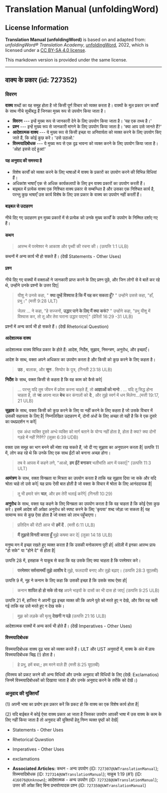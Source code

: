 # Translation Manual (unfoldingWord)

## License Information

**Translation Manual (unfoldingWord)** is based on and adapted from: _unfoldingWord® Translation Academy_, [unfoldingWord](https://unfoldingword.org/utw), 2022, which is licensed under a [CC BY-SA 4.0 license](https://creativecommons.org/licenses/by-sa/4.0/legalcode.en).

This markdown version is provided under the same license.



--------------------------------

## वाक्य के प्रकार (id: 727352)

### विवरण

**वाक्य** शब्दों का वह समूह होता है जो किसी पूर्ण विचार को व्यक्त करता है। वाक्यों के मूल प्रकार उन कार्यों के साथ नीचे सूचीबद्ध हैं जिनका मुख्य रूप से उपयोग किया जाता है।

* **विवरण** \-\-\- इन्हें मुख्य रूप से जानकारी देने के लिए उपयोग किया जाता है। 'यह एक तथ्य है।'
* **प्रश्न** \-\-\- इन्हें मुख्य रूप से जानकारी मांगने के लिए उपयोग किया जाता है। 'क्या आप उसे जानते हैं?'
* **आदेशात्मक वाक्य** \-\-\- ये मुख्य रूप से किसी इच्छा या अनिवार्यता को व्यक्त करने के लिए उपयोग किए जाते हैं, कि कोई कुछ करे। 'उसे उठाओ.'
* **विस्मयादिबोधक** \-\-\- ये मुख्य रूप से एक दृढ़ भावना को व्यक्त करने के लिए उपयोग किया जाता है। 'ओह! इससे दर्द हुआ!'

#### यह अनुवाद की समस्या है

* विशेष कार्यों को व्यक्त करने के लिए भाषाओं में वाक्य के प्रकारों का उपयोग करने की विभिन्न विधियां हैं।
* अधिकांश भाषाएँ एक से अधिक कार्यकलापों के लिए इन वाक्य प्रकारों का उपयोग करती हैं।
* बाइबल में प्रत्येक वाक्य एक निश्चित वाक्य प्रकार से सम्बन्धित है और उसका एक निश्चित कार्य है, परन्तु कुछ भाषाएँ उस कार्य विशेष के लिए उस प्रकार के वाक्य का उपयोग नहीं करतीं हैं।

#### बाइबल से उदाहरण

नीचे दिए गए उदाहरण इन मुख्य प्रकारों में से प्रत्येक को उनके मुख्य कार्यों के उपयोग के निम्मित दर्शाए गए हैं।

#### कथन

> आरम्भ में परमेश्वर ने आकाश और पृथ्वी की रचना की। (उत्पत्ति 1:1 ULB)

कथनों में अन्य कार्य भी हो सकते हैं। (देखें Statements \- Other Uses)

#### प्रश्न

नीचे दिए गए वाक्यों में वक्ताओं ने जानकारी प्राप्त करने के लिए प्रश्न पूछे, और जिन लोगों से वे बातें कर रहे थे, उन्होंने उनके प्रश्नों के उत्तर दिए\|

> यीशु ने उनसे कहा, " **क्या तुम्हें विश्वास है कि मैं यह कर सकता हूँ?** " उन्होंने उससे कहा, "हाँ, प्रभु।" (मत्ती 9:28 ULT)
> 
> जेलर ... ने कहा, "हे सज्जनों, **उद्धार पाने के लिए मैं क्या करूं?** " उन्होंने कहा, "प्रभु यीशु में विश्वास कर, तो तू और तेरा घराना उद्धार पाएगा\|" (प्रेरितों 16:29 \-31 ULB)

प्रश्नों में अन्य कार्य भी हो सकते हैं। (देखें Rhetorical Question)

#### आदेशात्मक वाक्य

आदेशात्मक वाक्य विभिन्न प्रकार के होते हैं: आदेश, निर्देश, सुझाव, निमन्त्रण, अनुरोध, और इच्छाएँ।

आदेश के साथ, वक्ता अपने अधिकार का उपयोग करता है और किसी को कुछ करने के लिए कहता है।

> **उठ** , बालाक, और **सुन** . सिप्पोर के पुत्र, (गिनती 23:18 ULB)

**निर्देश** के साथ, वक्ता किसी से कहता है कि वह काम को कैसे करे\|

> ... परन्तु यदि तुम जीवन में प्रवेश करना चाहते हैं, तो **आज्ञाओं को मानो** . ... यदि तू सिद्ध होना चाहता है, तो **जा** अपना माल **बेच** कर कंगालों को **दे** , और तुझे स्वर्ग में धन मिलेगा...(मत्ती 19:17, 21 ULB)

**सुझाव** के साथ, वक्ता किसी को कुछ करने के लिए या नहीं करने के लिए कहता है जो उसके विचार में उसकी सहायता के लिए है\| निम्नलिखित उदाहरण में, दोनों अंधों के लिए अच्छा तो यही है कि वे एक दुसरे का पथप्रदर्शन न करें\|

> एक अंधा व्यक्ति दूसरे अन्धे व्यक्ति को मार्ग बताने के योग्य नहीं होता है, होता है क्या? क्या दोनों गड़हे में नहीं गिरेंगे? (लूका 6:39 UDB)

वक्ता उस समूह का भाग बनने की मंशा रख सकते हैं, जो दी गए सुझाव का अनुपालन करता है\| उत्पत्ति 11 में, लोग कह रहे थे कि उनके लिए एक साथ ईंटों को बनाना अच्छा होगा।

> तब वे आपस में कहने लगे, "आओ, **हम ईंटें बनाकर** भलीभांति आग में पकाएं\|" (उत्पत्ति 11:3 ULT)

**आमंत्रण** के साथ, वक्ता विनम्रता या मित्रता का उपयोग करता है ताकि यह सुझाव दिया जा सके और यदि श्रोता चाहे तो उसे करे\| यह प्रायः ऎसी बात होती है जो वक्ता के विचार में श्रोता के लिए आनंददायक है\|

> तू भी हमारे संग **चल**, और हम तेरी भलाई करेंगे\| (गिनती 10:29\)

**अनुरोध** के साथ, वक्ता यह कहने के लिए विनम्रता का उपयोग करता है कि वह चाहता है कि कोई ऐसा कुछ करे। इसमें आदेश की अपेक्षा अनुरोध को स्पष्ट करने के लिए 'कृपया' शब्द जोड़ा जा सकता है\| यह सामान्य रूप से कुछ ऐसा होता है जो वक्ता को लाभ पहुँचाएगा।

> प्रतिदिन की रोटी आज भी **हमें दें** . (मत्ती 6:11 ULB)

> **मैं तुझसे विनती करता हूँ** मुझे कषमा कर दे\| (लूका 14:18 ULB)

मनुष्य मन में इच्छा रखते हुए व्यक्त करता है कि उसकी मनोकामना पूरी हो\| अंग्रेज़ी में इनका आरम्भ प्रायः "हो सके" या "होने दे" से होता है\|

उत्पत्ति 28 में, इसहाक ने याकूब से कहा कि वह उसके लिए क्या चाहता है कि परमेश्वर करे।

> **परमेश्वर सर्वसामर्थी तुझे आशीष दे** तुझे, फलदायी बनाए और तुझे बढ़ाए। (उत्पत्ति 28:3 यूएलबी)

उत्पत्ति 9 में, नूह ने कनान के लिए कहा कि उसकी इच्छा है कि उसके साथ ऐसा हो\|

> कनान **शापित हो** **हो सके तो वह** अपने भाइयों के दासों का भी दास हो जाए\| (उत्पत्ति 9:25 ULB)

उत्पत्ति 21 में, हाजिरा ने अपनी दृढ़ इच्छा व्यक्त की कि अपने पुते को मरते हुए न देखे, और फिर वह चली गई ताकि वह उसे मरते हुए न देख सके।

> मुझ को लड़के की मृत्यु **देखनी न पड़े** (उत्पत्ति 21:16 ULB)

आदेशात्मक वाक्यों में अन्य कार्य भी होते हैं। (देखें Imperatives \- Other Uses)

#### विस्मयादिबोधक

विस्मयादिबोधक वाक्य दृढ़ भाव को व्यक्त करते हैं। ULT और UST अनुवादों में, वाक्य के अंत में प्रायः विस्मयादिबोधक चिह्न (!) होता है।

> हे प्रभु, हमें बचा,; हम मरने वाले हैं! (मत्ती 8:25 यूएलबी)

(विस्मय को प्रकट करने की अन्य विधियों और उनके अनुवाद की विधियों के लिए (देखें: Exclamatios) जिनमें विस्मयादिबोधकों को दिखाया जाता है और उनके अनुवाद करने के तरीके को देखें।)

### अनुवाद की युक्तियाँ

(1\) अपनी भाषा का प्रयोग इस प्रकार करें कि प्रकट हो कि वाक्य का एक विशेष कार्य होता है\|

(2\) यदि बाईबल में कोई ऐसा वाक्य प्रकार आ जाता है जिसका उपयोग आपकी भाषा में उस वाक्य के काम के लिए नहीं किया जाता है तो अनुवाद की युक्तियों हेतु निम्न व्यक्त पृष्ठों को देखें\|

* Statements \- Other Uses
* Rhetorical Quwstion
* Imperatives \- Other Uses
* exclamations

* **Associated Articles:** कथन - अन्य उपयोग (ID: `727307@UWTranslationManual`); विस्मयादिबोधक (ID: `727314@UWTranslationManual`); याकूब 1:19 (#1) (ID: `416076@Unknown`); आदेशात्मक - अन्य उपयोग (ID: `727328@UWTranslationManual`); उत्तर की अपेक्ष किए बिना प्रभावोत्पादक प्रश्न (ID: `727350@UWTranslationManual`)

